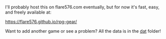 I'll probably host this on flare576.com eventually, but for now it's fast, easy, and freely available at:

https://flare576.github.io/rpg-gear/

Want to add another game or see a problem? All the data is in the [dat](./dat) folder!
